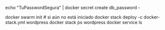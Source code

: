 echo "TuPasswordSegura" | docker secret create db_password -

docker swarm init # si aún no está iniciado
docker stack deploy -c docker-stack.yml wordpress
docker stack ps wordpress
docker service ls
